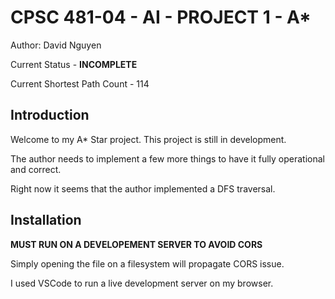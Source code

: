 ﻿# CPSC 481-04 - AI - PROJECT 1 - A*

Author: David Nguyen

Current Status - **INCOMPLETE**

Current Shortest Path Count - 114

## Introduction
Welcome to my A* Star project. This project is still in development. 

The author needs to implement a few more things to have it fully operational and correct. 

Right now it seems that the author implemented a DFS traversal.

## Installation
**MUST RUN ON A DEVELOPEMENT SERVER TO AVOID CORS**

Simply opening the file on a filesystem will propagate CORS issue.

I used VSCode to run a live development server on my browser.